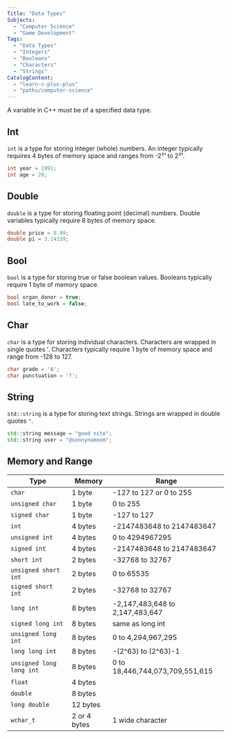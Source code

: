```yaml
---
Title: "Data Types"
Subjects:
  - "Computer Science"
  - "Game Development"
Tags: 
  - "Data Types"
  - "Integers"
  - "Booleans"
  - "Characters"
  - "Strings"
CatalogContent:
  - "learn-c-plus-plus"
  - "paths/computer-science"
---
```


A variable in C++ must be of a specified data type.
 
## Int

`int` is a type for storing integer (whole) numbers. An integer typically requires 4 bytes of memory space and ranges from -2³¹ to 2³¹.

```cpp
int year = 1991;
int age = 28;
```

## Double

`double` is a type for storing floating point (decimal) numbers. Double variables typically require 8 bytes of memory space.

```cpp
double price = 8.99;
double pi = 3.14159;
```

## Bool

`bool` is a type for storing true or false boolean values. Booleans typically require 1 byte of memory space.

```cpp
bool organ_donor = true;
bool late_to_work = false;
```

## Char

`char` is a type for storing individual characters. Characters are wrapped in single quotes '. Characters typically require 1 byte of memory space and range from -128 to 127.

```cpp
char grade = 'A';
char punctuation = '?';
```

## String

`std::string` is a type for storing text strings. Strings are wrapped in double quotes `"`.

```cpp
std::string message = "good nite";
std::string user = "@sonnynomnom";
```

## Memory and Range

| Type | Memory | Range |
| --- | --- | --- |
| `char` | 1 byte | -127 to 127 or 0 to 255 |
| `unsigned char` |	1 byte	| 0 to 255|
| `signed char`	| 1 byte | -127 to 127 |
| `int` |	4 bytes	| -2147483648 to 2147483647 |
| `unsigned int` | 4 bytes | 0 to 4294967295 |
| `signed int` | 4 bytes | -2147483648 to 2147483647 |
| `short int` |	2 bytes	| -32768 to 32767 |
| `unsigned short int` | 2 bytes | 0 to 65535 |
| `signed short int` | 2 bytes | -32768 to 32767 |
| `long int` | 8 bytes	| -2,147,483,648 to 2,147,483,647 |
| `signed long int` | 8 bytes | same as long int |
| `unsigned long int` |	8 bytes |	0 to 4,294,967,295 |
| `long long int` |	8 bytes | -(2^63) to (2^63)-1 |
| `unsigned long long int` | 8 bytes | 0 to 18,446,744,073,709,551,615 |
| `float`	| 4 bytes	|
| `double` |	8 bytes |
| `long double` |	12 bytes|
| `wchar_t` |	2 or 4 bytes | 1 wide character |
 
